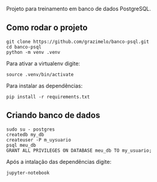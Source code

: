 Projeto para treinamento em banco de dados PostgreSQL. 

## Como rodar o projeto 

```
git clone https://github.com/grazimelo/banco-psql.git
cd banco-psql
python -m venv .venv
```

Para ativar a virtualenv  digite:

```
source .venv/bin/activate
```

Para instalar as dependências:

```
pip install -r requirements.txt 
```

## Criando banco de dados

```
sudo su - postgres
createdb my_db
createuser -P m_uysuario
psql meu_db
GRANT ALL PRIVILEGES ON DATABASE meu_db TO my_usuario;
```


Após a intalação das dependências digite: 

```
jupyter-notebook
```